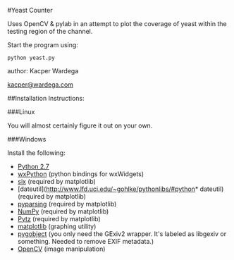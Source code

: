 #Yeast Counter

Uses OpenCV & pylab in an attempt to plot the coverage of yeast
within the testing region of the channel.

Start the program using:
```
python yeast.py
```

author:
Kacper Wardega

kacper@wardega.com

##Installation Instructions:

###Linux

You will almost certainly figure it out on your own.

###Windows

Install the following:
* [Python 2.7](https://www.python.org/download/releases/2.7.6) 
* [wxPython](http://www.lfd.uci.edu/~gohlke/pythonlibs/#wxpython) (python bindings for wxWidgets)
* [six](http://www.lfd.uci.edu/~gohlke/pythonlibs/#six) (required by matplotlib)
* [dateutil](http://www.lfd.uci.edu/~gohlke/pythonlibs/#python* dateutil) (required by matplotlib)
* [pyparsing](http://www.lfd.uci.edu/~gohlke/pythonlibs/#pyparsing) (required by matplotlib)
* [NumPy](http://www.lfd.uci.edu/~gohlke/pythonlibs/#numpy) (required by matplotlib)
* [Pytz](http://www.lfd.uci.edu/~gohlke/pythonlibs/#pytz) (required by matplotlib)
* [matplotlib](http://www.lfd.uci.edu/~gohlke/pythonlibs/#matplotlib) (graphing utility)
* [pygobject](http://sourceforge.net/projects/pygobjectwin32/files/?source=navbar) (you only need the GExiv2 wrapper.  It's labeled as libgexiv or something.  Needed to remove EXIF metadata.) 
* [OpenCV](http://www.lfd.uci.edu/~gohlke/pythonlibs/#opencv) (image manipulation)
